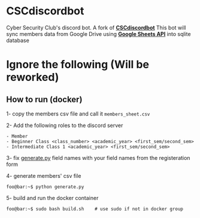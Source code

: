 # CSCdiscordbot

Cyber Security Club's discord bot. A fork of **[CSCdiscordbot](https://github.com/cscpsut/CSCdiscordbot)** This bot will sync members data from Google Drive using **[Google Sheets API](https://developers.google.com/sheets/api/reference/rest)** into sqlite database















# Ignore the following (Will be reworked)

## How to run (docker)

1- copy the members csv file and call it `members_sheet.csv`

2- Add the following roles to the discord server

```
- Member
- Beginner Class <class_number> <academic_year> <first_sem/second_sem> 
- Intermediate Class 1 <academic_year> <first_sem/second_sem> 
```

3- fix [generate.py](generate.py) field names with your field names from the registeration form 

4- generate members' csv file  

```console
foo@bar:~$ python generate.py
```

5- build and run the docker container 
```console
foo@bar:~$ sudo bash build.sh    # use sudo if not in docker group
```
